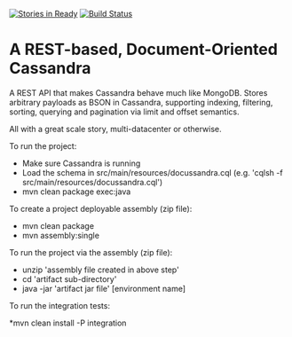 [![Stories in Ready](https://badge.waffle.io/tfredrich/docussandra.png?label=ready&title=Ready)](https://waffle.io/tfredrich/docussandra)
[![Build Status](https://buildhive.cloudbees.com/job/tfredrich/job/docussandra/badge/icon)](https://buildhive.cloudbees.com/job/tfredrich/job/docussandra/)

A REST-based, Document-Oriented Cassandra
=========================================

A REST API that makes Cassandra behave much like MongoDB. Stores arbitrary payloads as
BSON in Cassandra, supporting indexing, filtering, sorting, querying and pagination
via limit and offset semantics.

All with a great scale story, multi-datacenter or otherwise.

To run the project:

* Make sure Cassandra is running
* Load the schema in src/main/resources/docussandra.cql (e.g. 'cqlsh -f src/main/resources/docussandra.cql')
* mvn clean package exec:java

To create a project deployable assembly (zip file):

* mvn clean package
* mvn assembly:single

To run the project via the assembly (zip file):

* unzip 'assembly file created in above step'
* cd 'artifact sub-directory'
* java -jar 'artifact jar file' [environment name]

To run the integration tests:

*mvn clean install -P integration
